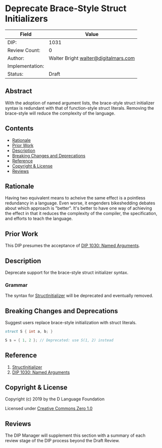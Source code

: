 # Deprecate Brace-Style Struct Initializers

| Field           | Value                                                           |
|-----------------|-----------------------------------------------------------------|
| DIP:            | 1031                                                            |
| Review Count:   | 0                                                               |
| Author:         | Walter Bright walter@digitalmars.com                            |
| Implementation: |                                                                 |
| Status:         | Draft                                                           |

## Abstract

With the adoption of named argument lists, the brace-style struct initializer
syntax is redundant with that of function-style struct literals. Removing
the brace-style will reduce the complexity of the language.

## Contents
* [Rationale](#rationale)
* [Prior Work](#prior-work)
* [Description](#description)
* [Breaking Changes and Deprecations](#breaking-changes-and-deprecations)
* [Reference](#reference)
* [Copyright & License](#copyright--license)
* [Reviews](#reviews)

## Rationale

Having two equivalent means to acheive the same effect is a pointless redundancy in a language.
Even worse, it engenders bikeshedding debates about which approach is "better". It's better
to have one way of achieving the effect in that it reduces the complexity of the compiler, the specification,
and efforts to teach the language.

## Prior Work

This DIP presumes the acceptance of [DIP 1030: Named Arguments](https://github.com/dlang/DIPs/blob/846a6ae37f731cd2e17d2249272b07555a4e7400/DIPs/DIP1030.md).

## Description

Deprecate support for the brace-style struct initializer syntax.

### Grammar

The syntax for [StructInitializer](https://dlang.org/spec/declaration.html#StructInitializer)
will be deprecated and eventually removed.

## Breaking Changes and Deprecations

Suggest users replace brace-style initialization with struct literals.

```d
struct S { int a, b; }

S s = { 1, 2 }; // Deprecated: use S(1, 2) instead
```

## Reference

1. [StructInitializer](https://dlang.org/spec/declaration.html#StructInitializer)
2. [DIP 1030: Named Arguments](https://github.com/dlang/DIPs/blob/846a6ae37f731cd2e17d2249272b07555a4e7400/DIPs/DIP1030.md)

## Copyright & License
Copyright (c) 2019 by the D Language Foundation

Licensed under [Creative Commons Zero 1.0](https://creativecommons.org/publicdomain/zero/1.0/legalcode.txt)

## Reviews
The DIP Manager will supplement this section with a summary of each review stage
of the DIP process beyond the Draft Review.
